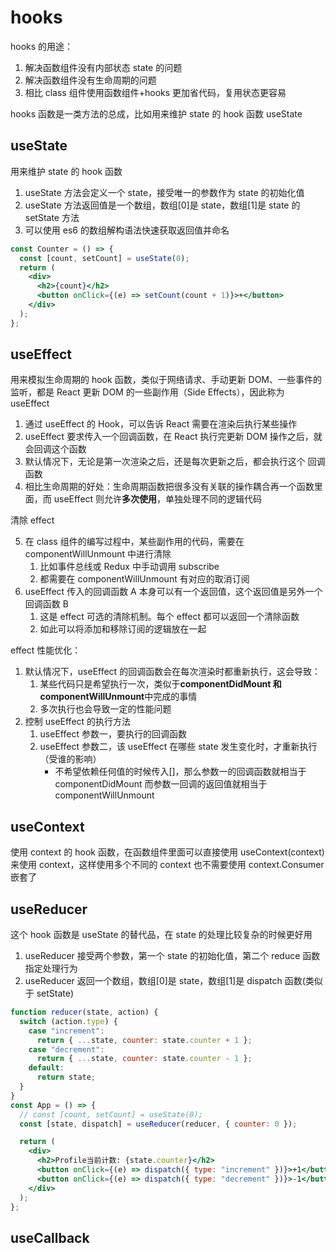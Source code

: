 # hooks

hooks 的用途：

1. 解决函数组件没有内部状态 state 的问题
2. 解决函数组件没有生命周期的问题
3. 相比 class 组件使用函数组件+hooks 更加省代码，复用状态更容易

hooks 函数是一类方法的总成，比如用来维护 state 的 hook 函数 useState

## useState

用来维护 state 的 hook 函数

1. useState 方法会定义一个 state，接受唯一的参数作为 state 的初始化值
2. useState 方法返回值是一个数组，数组[0]是 state，数组[1]是 state 的 setState 方法
3. 可以使用 es6 的数组解构语法快速获取返回值并命名

```jsx
const Counter = () => {
  const [count, setCount] = useState(0);
  return (
    <div>
      <h2>{count}</h2>
      <button onClick={(e) => setCount(count + 1)}>+</button>
    </div>
  );
};
```

## useEffect

用来模拟生命周期的 hook 函数，类似于网络请求、手动更新 DOM、一些事件的监听，都是 React 更新 DOM 的一些副作用（Side Effects），因此称为 useEffect

1. 通过 useEffect 的 Hook，可以告诉 React 需要在渲染后执行某些操作
2. useEffect 要求传入一个回调函数，在 React 执行完更新 DOM 操作之后，就会回调这个函数
3. 默认情况下，无论是第一次渲染之后，还是每次更新之后，都会执行这个 回调函数
4. 相比生命周期的好处：生命周期函数把很多没有关联的操作耦合再一个函数里面，而 useEffect 则允许**多次使用**，单独处理不同的逻辑代码

清除 effect

5. 在 class 组件的编写过程中，某些副作用的代码，需要在 componentWillUnmount 中进行清除
   1. 比如事件总线或 Redux 中手动调用 subscribe
   2. 都需要在 componentWillUnmount 有对应的取消订阅
6. useEffect 传入的回调函数 A 本身可以有一个返回值，这个返回值是另外一个回调函数 B
   1. 这是 effect 可选的清除机制。每个 effect 都可以返回一个清除函数
   2. 如此可以将添加和移除订阅的逻辑放在一起

effect 性能优化：

1. 默认情况下，useEffect 的回调函数会在每次渲染时都重新执行，这会导致：
   1. 某些代码只是希望执行一次，类似于**componentDidMount 和 componentWillUnmount**中完成的事情
   2. 多次执行也会导致一定的性能问题
2. 控制 useEffect 的执行方法
   1. useEffect 参数一，要执行的回调函数
   2. useEffect 参数二，该 useEffect 在哪些 state 发生变化时，才重新执行（受谁的影响）
      - 不希望依赖任何值的时候传入[]，那么参数一的回调函数就相当于 componentDidMount 而参数一回调的返回值就相当于 componentWillUnmount

## useContext

使用 context 的 hook 函数，在函数组件里面可以直接使用 useContext(context)来使用 context，这样使用多个不同的 context 也不需要使用 context.Consumer 嵌套了

## useReducer

这个 hook 函数是 useState 的替代品，在 state 的处理比较复杂的时候更好用

1. useReducer 接受两个参数，第一个 state 的初始化值，第二个 reduce 函数指定处理行为
2. useReducer 返回一个数组，数组[0]是 state，数组[1]是 dispatch 函数(类似于 setState)

```jsx
function reducer(state, action) {
  switch (action.type) {
    case "increment":
      return { ...state, counter: state.counter + 1 };
    case "decrement":
      return { ...state, counter: state.counter - 1 };
    default:
      return state;
  }
}
const App = () => {
  // const [count, setCount] = useState(0);
  const [state, dispatch] = useReducer(reducer, { counter: 0 });

  return (
    <div>
      <h2>Profile当前计数: {state.counter}</h2>
      <button onClick={(e) => dispatch({ type: "increment" })}>+1</button>
      <button onClick={(e) => dispatch({ type: "decrement" })}>-1</button>
    </div>
  );
};
```

## useCallback
